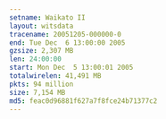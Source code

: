 ```yaml
---
setname: Waikato II
layout: witsdata
tracename: 20051205-000000-0
end: Tue Dec  6 13:00:00 2005
gzsize: 2,307 MB
len: 24:00:00
start: Mon Dec  5 13:00:01 2005
totalwirelen: 41,491 MB
pkts: 94 million
size: 7,154 MB
md5: feac0d96881f627a7f8fce24b71377c2
---
```

